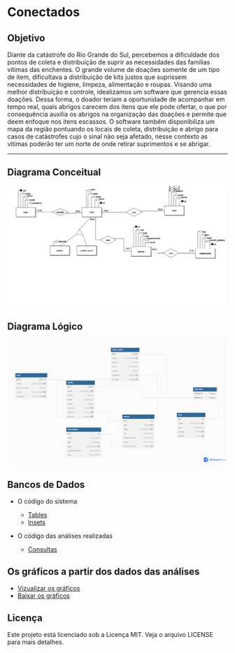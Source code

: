 # Conectados

## Objetivo

Diante da catástrofe do Rio Grande do Sul, percebemos a dificuldade dos pontos de coleta e distribuição de suprir as necessidades das famílias vítimas das enchentes. O grande volume de doações somente de um tipo de item, dificultava a distribuição de kits justos que suprissem necessidades de higiene, limpeza, alimentação e roupas. 
Visando uma melhor distribuição e controle, idealizamos um software que gerencia essas doações.
Dessa forma, o doador teriam a oportunidade de acompanhar em tempo real, quais abrigos carecem dos itens que ele pode ofertar, o que por consequência auxilia os abrigos na organização das doações e permite que deem enfoque nos itens escassos.
O software também disponibiliza um mapa da região pontuando os locais de coleta, distribuição e abrigo para casos de catástrofes cujo o sinal não seja afetado, nesse contexto as vítimas poderão ter um norte de onde retirar suprimentos e se abrigar.

---

## Diagrama Conceitual
![alt text](<diagramas/diagramaConceitual.png>)

## Diagrama Lógico
![alt text](<diagramas/diagramaLogico.png>)

## Bancos de Dados
- O código do sistema
    - [Tables](bancos-de-dados/tables.sql)
    - [Insets](bancos-de-dados/inserts.sql)

- O código das análises realizadas
    - [Consultas](bancos-de-dados/consultas.sql)

## Os gráficos a partir dos dados das análises
- [Vizualizar os gráficos](https://docs.google.com/spreadsheets/d/1g6teQ4uhwTT-xuOzqU4eLxrwql0rDXGktaeHcE9StJY/edit?usp=sharing)
- [Baixar os gráficos](graficos/Gráficos.xlsx)

## Licença

Este projeto está licenciado sob a Licença MIT. Veja o arquivo LICENSE para mais detalhes.


